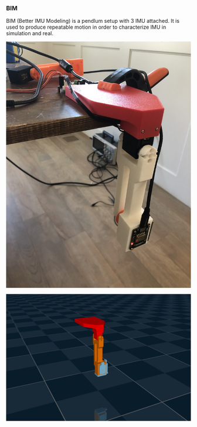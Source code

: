 
### BIM
BIM (Better IMU Modeling) is a pendlum setup with 3 IMU attached. It is used to produce repeatable motion in order to characterize IMU in simulation and real. 



![BIM Real](./readme_pics/bim_real.JPG)

![BIM Sim](./readme_pics/bim_sim.png)